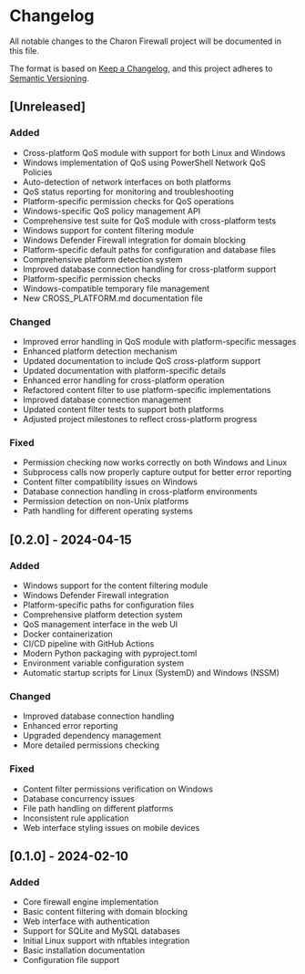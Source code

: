 # Changelog

All notable changes to the Charon Firewall project will be documented in this file.

The format is based on [Keep a Changelog](https://keepachangelog.com/en/1.0.0/),
and this project adheres to [Semantic Versioning](https://semver.org/spec/v2.0.0.html).

## [Unreleased]

### Added
- Cross-platform QoS module with support for both Linux and Windows
- Windows implementation of QoS using PowerShell Network QoS Policies
- Auto-detection of network interfaces on both platforms
- QoS status reporting for monitoring and troubleshooting
- Platform-specific permission checks for QoS operations
- Windows-specific QoS policy management API
- Comprehensive test suite for QoS module with cross-platform tests
- Windows support for content filtering module
- Windows Defender Firewall integration for domain blocking
- Platform-specific default paths for configuration and database files
- Comprehensive platform detection system
- Improved database connection handling for cross-platform support
- Platform-specific permission checks
- Windows-compatible temporary file management
- New CROSS_PLATFORM.md documentation file

### Changed
- Improved error handling in QoS module with platform-specific messages
- Enhanced platform detection mechanism
- Updated documentation to include QoS cross-platform support
- Updated documentation with platform-specific details
- Enhanced error handling for cross-platform operation
- Refactored content filter to use platform-specific implementations
- Improved database connection management
- Updated content filter tests to support both platforms
- Adjusted project milestones to reflect cross-platform progress

### Fixed
- Permission checking now works correctly on both Windows and Linux
- Subprocess calls now properly capture output for better error reporting
- Content filter compatibility issues on Windows
- Database connection handling in cross-platform environments
- Permission detection on non-Unix platforms
- Path handling for different operating systems

## [0.2.0] - 2024-04-15

### Added
- Windows support for the content filtering module
- Windows Defender Firewall integration
- Platform-specific paths for configuration files
- Comprehensive platform detection system
- QoS management interface in the web UI
- Docker containerization
- CI/CD pipeline with GitHub Actions
- Modern Python packaging with pyproject.toml
- Environment variable configuration system
- Automatic startup scripts for Linux (SystemD) and Windows (NSSM)

### Changed
- Improved database connection handling
- Enhanced error reporting
- Upgraded dependency management
- More detailed permissions checking

### Fixed
- Content filter permissions verification on Windows
- Database concurrency issues
- File path handling on different platforms
- Inconsistent rule application
- Web interface styling issues on mobile devices

## [0.1.0] - 2024-02-10

### Added
- Core firewall engine implementation
- Basic content filtering with domain blocking
- Web interface with authentication
- Support for SQLite and MySQL databases
- Initial Linux support with nftables integration
- Basic installation documentation
- Configuration file support 